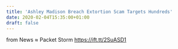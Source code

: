 ```yaml
---
title: 'Ashley Madison Breach Extortion Scam Targets Hundreds'
date: 2020-02-04T15:35:00+01:00
draft: false
---
```


  
  
from News ≈ Packet Storm https://ift.tt/2SuASD1